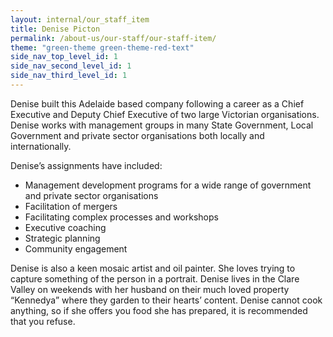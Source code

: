 ```yaml
---
layout: internal/our_staff_item
title: Denise Picton
permalink: /about-us/our-staff/our-staff-item/
theme: "green-theme green-theme-red-text"
side_nav_top_level_id: 1
side_nav_second_level_id: 1
side_nav_third_level_id: 1
---
```


Denise built this Adelaide based company following a career as a Chief Executive and Deputy Chief Executive of two large Victorian organisations. Denise works with management groups in many State Government, Local Government and private sector organisations both locally and internationally.

Denise’s assignments have included:

- Management development programs for a wide range of government and private sector organisations
- Facilitation of mergers
- Facilitating complex processes and workshops
- Executive coaching
- Strategic planning
- Community engagement

Denise is also a keen mosaic artist and oil painter. She loves trying to capture something of the person in a portrait. Denise lives in the Clare Valley on weekends with her husband on their much loved property “Kennedya” where they garden to their hearts’ content. Denise cannot cook anything, so if she offers you food she has prepared, it is recommended that you refuse.